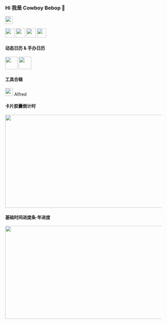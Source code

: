 ### Hi 我是 Cowboy Bebop 👋
 <code><img src="https://avatars.githubusercontent.com/u/30693884?v=4" width="25px" ></code>
 
<img src="https://swg.notion.pet/s/6d85a2b962cffa001079758f05a9d0cd" width="30px"></code>
<img src="https://swg.notion.pet/s/eda7dd5063574cef002a9da130eb9b26" width="30px"></code>
<img src="https://swg.notion.pet/s/371fb7ad63574d0b001c8f996a76b112" width="30px"></code>
<img src="https://swg.notion.pet/s/80516fb663574df40029aeed2190c38a" width="30px"></code>
<br />
#### 动态日历 & 手办日历
<img src="https://swg.notion.pet/s/6842667962f70a9d0de545882501a7da" width="40px"></code>
<img src="https://swg.notion.pet/s/6d85a2b962cff9b110796b3c2db7a806" width="40px"></code>
#### 工具合辑
<img src="https://swg.notion.pet/s/28ad1a7463575250002051f0769f5e0e" width="25px" ></code>  Alfred

#### 卡片胶囊倒计时
<img src="https://swg.notion.pet/s/bg-76fd7bc163574e290025da68708cd056" style="min-width:100px;width:750px;min-height:100px;height:300px">

#### 基础时间进度条·年进度
<img src="https://swg.notion.pet/s/bg-ac74c002635750890021d86953fabfd9" style="min-width:100px;width:750px;min-height:100px;height:300px">
